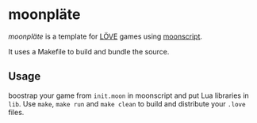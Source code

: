 moonpläte
=========

*moonpläte* is a template for [LÖVE](https://love2d.org) games using [moonscript](https://moonscript.org).

It uses a Makefile to build and bundle the source.

Usage
-----

boostrap your game from `init.moon` in moonscript and put Lua libraries in `lib`.
Use `make`, `make run` and `make clean` to build and distribute your `.love` files.
